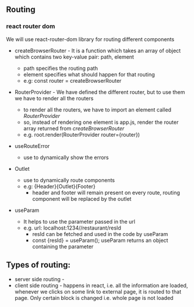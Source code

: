## Routing

### react router dom

We will use react-router-dom library for routing different components

- createBrowserRouter - It is a function which takes an array of object which contains two key-value pair: path, element

  - path specifies the routing path
  - element specifies what should happen for that routing
  - e.g: const router = createBrowserRouter
     

- RouterProvider - We have defined the different router, but to use them we have to render all the routers
    - to render all the routers, we have to import an element called <em>RouterProvider</em>
    - so, instead of rendering one element is app.js, render the router array returned from <em>createBrowserRouter</em>
    - e.g. root.render(RouterProvider router={router})

- useRouteError
  - use to dynamically show the errors

- Outlet
  - use to dynamically route components
  - e.g: {Header}{Outlet}{Footer}
    - header and footer will remain present on every route, routing component will be replaced by the outlet

- useParam
  - It helps to use the parameter passed in the url
  - e.g. url: localhost:1234//restaurant/resId
    - resId can be fetched and used in the code by useParam
    - const {resId} = useParam();
  useParam returns an object containing the parameter


## Types of routing:
- server side routing - 
- client side routing - happens in react, i.e. all the information are loaded, whenever we clicks on some link to external page, it is routed to that page. Only certain block is changed i.e. whole page is not loaded
